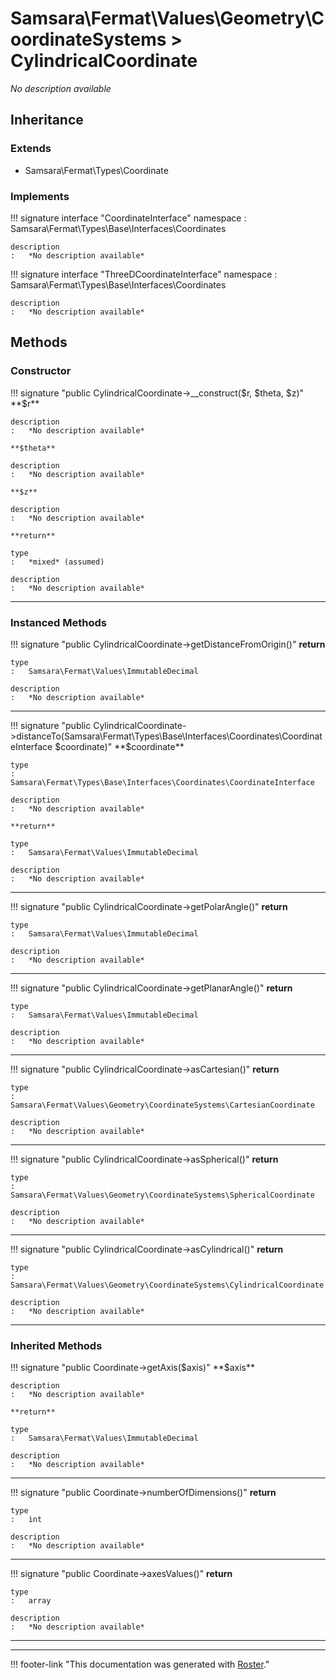 # Samsara\Fermat\Values\Geometry\CoordinateSystems > CylindricalCoordinate

*No description available*


## Inheritance


### Extends

- Samsara\Fermat\Types\Coordinate


### Implements

!!! signature interface "CoordinateInterface"
    namespace
    :   Samsara\Fermat\Types\Base\Interfaces\Coordinates

    description
    :   *No description available*

!!! signature interface "ThreeDCoordinateInterface"
    namespace
    :   Samsara\Fermat\Types\Base\Interfaces\Coordinates

    description
    :   *No description available*



## Methods


### Constructor

!!! signature "public CylindricalCoordinate->__construct($r, $theta, $z)"
    **$r**

    description
    :   *No description available*

    **$theta**

    description
    :   *No description available*

    **$z**

    description
    :   *No description available*

    **return**

    type
    :   *mixed* (assumed)

    description
    :   *No description available*

---



### Instanced Methods

!!! signature "public CylindricalCoordinate->getDistanceFromOrigin()"
    **return**

    type
    :   Samsara\Fermat\Values\ImmutableDecimal

    description
    :   *No description available*

---

!!! signature "public CylindricalCoordinate->distanceTo(Samsara\Fermat\Types\Base\Interfaces\Coordinates\CoordinateInterface $coordinate)"
    **$coordinate**

    type
    :   Samsara\Fermat\Types\Base\Interfaces\Coordinates\CoordinateInterface

    description
    :   *No description available*

    **return**

    type
    :   Samsara\Fermat\Values\ImmutableDecimal

    description
    :   *No description available*

---

!!! signature "public CylindricalCoordinate->getPolarAngle()"
    **return**

    type
    :   Samsara\Fermat\Values\ImmutableDecimal

    description
    :   *No description available*

---

!!! signature "public CylindricalCoordinate->getPlanarAngle()"
    **return**

    type
    :   Samsara\Fermat\Values\ImmutableDecimal

    description
    :   *No description available*

---

!!! signature "public CylindricalCoordinate->asCartesian()"
    **return**

    type
    :   Samsara\Fermat\Values\Geometry\CoordinateSystems\CartesianCoordinate

    description
    :   *No description available*

---

!!! signature "public CylindricalCoordinate->asSpherical()"
    **return**

    type
    :   Samsara\Fermat\Values\Geometry\CoordinateSystems\SphericalCoordinate

    description
    :   *No description available*

---

!!! signature "public CylindricalCoordinate->asCylindrical()"
    **return**

    type
    :   Samsara\Fermat\Values\Geometry\CoordinateSystems\CylindricalCoordinate

    description
    :   *No description available*

---



### Inherited Methods

!!! signature "public Coordinate->getAxis($axis)"
    **$axis**

    description
    :   *No description available*

    **return**

    type
    :   Samsara\Fermat\Values\ImmutableDecimal

    description
    :   *No description available*

---

!!! signature "public Coordinate->numberOfDimensions()"
    **return**

    type
    :   int

    description
    :   *No description available*

---

!!! signature "public Coordinate->axesValues()"
    **return**

    type
    :   array

    description
    :   *No description available*

---




---
!!! footer-link "This documentation was generated with [Roster](https://jordanrl.github.io/Roster/)."